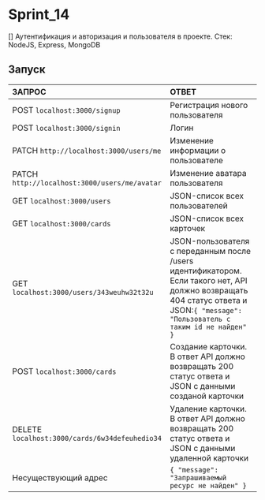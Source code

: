 # Sprint_14
 [] Аутентификация и авторизация и  пользователя в проекте.
  Стек: NodeJS, Express, MongoDB

  ## Запуск
  | ЗАПРОС | ОТВЕТ | 
| :---         |     :---       |  
| POST `localhost:3000/signup`   | Регистрация нового пользователя     |
| POST `localhost:3000/signin`   | Логин     |
| PATCH `http://localhost:3000/users/me`   | Изменение информации о пользователе     |
| PATCH `http://localhost:3000/users/me/avatar`   | Изменение аватара пользователя     |
| GET `localhost:3000/users`   | JSON-список всех пользователей     |
| GET `localhost:3000/cards`     | JSON-список всех карточек       | 
| GET `localhost:3000/users/343weuhw32t32u`     | JSON-пользователя с переданным после /users идентификатором. Если такого нет, API должно возвращать 404 статус ответа и JSON:`{ "message": "Пользователь с таким id не найден" }`       | 
| POST `localhost:3000/cards`     | Создание карточки. В ответ API должно возвращать 200 статус ответа и JSON с данными созданой карточки       | 
| DELETE `localhost:3000/cards/6w34defeuhedio34`     | Удаление карточки. В ответ API должно возвращать 200 статус ответа и JSON с данными удаленной карточки       | 
| Несуществующий адрес     | `{ "message": "Запрашиваемый ресурс не найден" }`       | 
